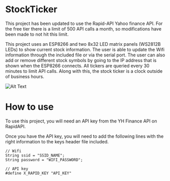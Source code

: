 # StockTicker
This project has been updated to use the Rapid-API Yahoo finance API. For the free tier there is a limit of 500 API calls a month, so modifications have been made to not hit this limit.

This project uses an ESP8266 and two 8x32 LED matrix panels (WS2812B LEDs) to show current stock information. The user is able to update the Wifi information through the included file or via the serial port. The user can also add or remove different stock symbols by going to the IP address that is shown when the ESP8266 connects. All tickers are queried every 30 minutes to limit API calls. Along with this, the stock ticker is a clock outside of business hours.

![Alt Text](Media/StockTickerDemo.gif) 

# How to use
To use this project, you will need an API key from the YH Finance API on RapidAPI.

Once you have the API key, you will need to add the following lines with the right information to the keys header file included.

```
// Wifi
String ssid = "SSID_NAME";
String password = "WIFI_PASSWORD";

// API key
#define X_RAPID_KEY "API_KEY"
```
